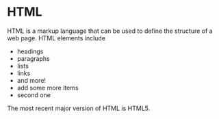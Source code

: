 # HTML

HTML is a markup language that can be used to define the structure of a web page. HTML elements include

* headings
* paragraphs
* lists
* links
* and more!
* add some more items
* second one 

The most recent major version of HTML is HTML5.